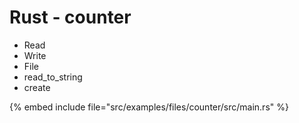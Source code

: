 # Rust - counter

* Read
* Write
* File
* read_to_string
* create

{% embed include file="src/examples/files/counter/src/main.rs" %}



